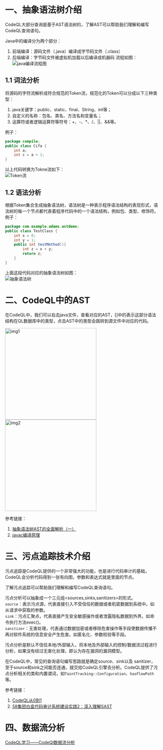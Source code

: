 # 一、抽象语法树介绍
CodeQL大部分查询是基于AST语法树的，了解AST可以帮助我们理解和编写CodeQL查询语句。

Java中的编译分为两个部分：
1. 前端编译：源码文件（.java）编译成字节码文件（.class）
2. 后端编译：字节码文件被虚拟机加载以后编译成机器码
流程如图：<br>
![java编译流程图](E:\github\ddup\img\v2-e33e459db6a3f63ac0975a2f5f813cfd_r.jpg)
## 1.1 词法分析
将源码的字符流解析成符合规范的Token流，规范化的Token可以分成以下三种类型：
1. java关键字：public、static、final、String、int等；
2. 自定义的名称：包名、类名、方法名和变量名；
3. 运算符或者逻辑运算符等符号：+、-、*、/、||、&&等。

例子：
```java
package compile;
public class Cifa {
    int a;
    int c = a + 1;
}
```
以上代码转换为Tokne流如下：<br>
![Token流](E:\github\ddup\img\990532-20161001122058500-93135086.png)
## 1.2 语法分析
根据Token集合生成抽象语法树，语法树是一种表示程序语法结构的表现形式，语法树的每一个节点都代表着程序代码中的一个语法结构，例如包、类型、修饰符。<br>
例子：
```java
package com.example.adams.astdemo;
public class TestClass {
    int x = 0;
    int y = 1;
    public int testMethod(){
        int z = x + y;
        return z;
    }
}
```
上面这段代码对应的抽象语法树如图：<br>
![抽象语法树](E:\github\ddup\img\11238893-fdca37e67c4c028d.png)

# 二、CodeQL中的AST
在CodeQL中，我们可以右击java文件，查看对应的AST，[]中的表示这部分语法结构在QL数据库中的类型，点击AST中的类型会跳转到源文件中对应的代码。

<img src="E:\github\ddup\img\RTODEC{K16LRS5WB]][RH1W.png" width = "300" alt="img1" />
<img src="E:\github\ddup\img\img2.png" width = "300" alt="img2" />

参考链接：
1. [抽象语法树AST的全面解析（一）](https://www.jianshu.com/p/ff8ec920f5b9)
2. [javac编译原理](https://www.cnblogs.com/wade-luffy/p/5925728.html)

# 三、污点追踪技术介绍
污点追踪是CodeQL提供的一个非常强大的功能，也是进行代码审计的基础，CodeQL会分析代码得到一张有向图，参数和表达式就是里面的节点。

了解污点追踪可以帮助我们理解和编写CodeQL查询语句。

污点分析可以抽象成一个三元组<sources,sinks,sanitizers>的形式。<br>
`source`：表示污点源，代表直接引入不受信任的数据或者机密数据到系统中。如从请求中获取的参数。<br>
`sink`：污点汇聚点，代表直接产生安全敏感操作或者泄露隐私数据到外界。如命令执行方法exec()。<br>
`sanitizer`：无害处理，代表通过数据加密或者移除危害操作等手段使数据传播不再对软件系统的信息安全产生危害。如匿名化、参数校验等手段。

污点分析是默认不信任本地/外部输入，将本地及外部输入的控制/数据流过程进行分析，如果没有经过无害化处理，即认为存在漏洞的漏洞模型。

在CodeQL中，常见的查询语句编写思路就是确定source、sink以及
sanitizer，至于source和sink之间能否连通，就交给CodeQL引擎去分析。CodeQL提供了污点分析相关的类和内置谓词，如`TaintTracking::Configuration`、`hasFlowPath`等。

参考链接：
1. [CodeQL从0到1](https://www.freebuf.com/sectool/291433.html)
2. [58集团白盒代码审计系统建设实践2：深入理解SAST
](https://www.freebuf.com/articles/es/269266.html)

# 四、数据流分析
[CodeQL学习——CodeQl数据流分析](https://www.cnblogs.com/goodhacker/p/13583650.html)